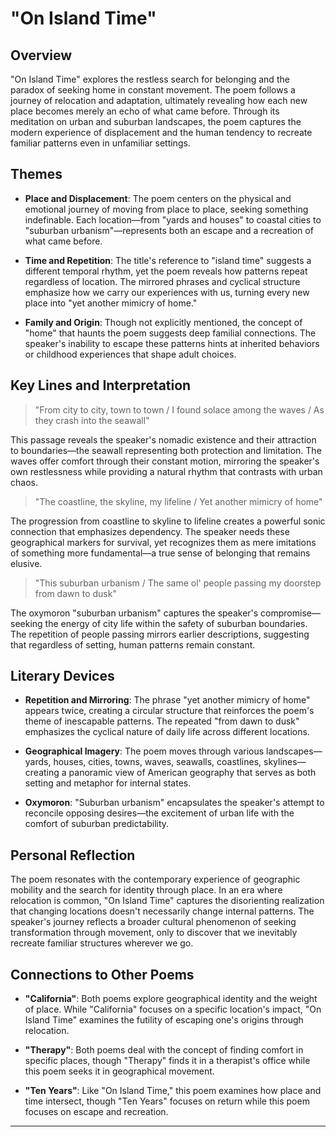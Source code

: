 # "On Island Time"

## Overview
"On Island Time" explores the restless search for belonging and the paradox of seeking home in constant movement. The poem follows a journey of relocation and adaptation, ultimately revealing how each new place becomes merely an echo of what came before. Through its meditation on urban and suburban landscapes, the poem captures the modern experience of displacement and the human tendency to recreate familiar patterns even in unfamiliar settings.

## Themes
- **Place and Displacement**: The poem centers on the physical and emotional journey of moving from place to place, seeking something indefinable. Each location—from "yards and houses" to coastal cities to "suburban urbanism"—represents both an escape and a recreation of what came before.

- **Time and Repetition**: The title's reference to "island time" suggests a different temporal rhythm, yet the poem reveals how patterns repeat regardless of location. The mirrored phrases and cyclical structure emphasize how we carry our experiences with us, turning every new place into "yet another mimicry of home."

- **Family and Origin**: Though not explicitly mentioned, the concept of "home" that haunts the poem suggests deep familial connections. The speaker's inability to escape these patterns hints at inherited behaviors or childhood experiences that shape adult choices.

## Key Lines and Interpretation
> "From city to city, town to town / I found solace among the waves / As they crash into the seawall"

This passage reveals the speaker's nomadic existence and their attraction to boundaries—the seawall representing both protection and limitation. The waves offer comfort through their constant motion, mirroring the speaker's own restlessness while providing a natural rhythm that contrasts with urban chaos.

> "The coastline, the skyline, my lifeline / Yet another mimicry of home"

The progression from coastline to skyline to lifeline creates a powerful sonic connection that emphasizes dependency. The speaker needs these geographical markers for survival, yet recognizes them as mere imitations of something more fundamental—a true sense of belonging that remains elusive.

> "This suburban urbanism / The same ol' people passing my doorstep from dawn to dusk"

The oxymoron "suburban urbanism" captures the speaker's compromise—seeking the energy of city life within the safety of suburban boundaries. The repetition of people passing mirrors earlier descriptions, suggesting that regardless of setting, human patterns remain constant.

## Literary Devices
- **Repetition and Mirroring**: The phrase "yet another mimicry of home" appears twice, creating a circular structure that reinforces the poem's theme of inescapable patterns. The repeated "from dawn to dusk" emphasizes the cyclical nature of daily life across different locations.

- **Geographical Imagery**: The poem moves through various landscapes—yards, houses, cities, towns, waves, seawalls, coastlines, skylines—creating a panoramic view of American geography that serves as both setting and metaphor for internal states.

- **Oxymoron**: "Suburban urbanism" encapsulates the speaker's attempt to reconcile opposing desires—the excitement of urban life with the comfort of suburban predictability.

## Personal Reflection
The poem resonates with the contemporary experience of geographic mobility and the search for identity through place. In an era where relocation is common, "On Island Time" captures the disorienting realization that changing locations doesn't necessarily change internal patterns. The speaker's journey reflects a broader cultural phenomenon of seeking transformation through movement, only to discover that we inevitably recreate familiar structures wherever we go.

## Connections to Other Poems
- **"California"**: Both poems explore geographical identity and the weight of place. While "California" focuses on a specific location's impact, "On Island Time" examines the futility of escaping one's origins through relocation.

- **"Therapy"**: Both poems deal with the concept of finding comfort in specific places, though "Therapy" finds it in a therapist's office while this poem seeks it in geographical movement.

- **"Ten Years"**: Like "On Island Time," this poem examines how place and time intersect, though "Ten Years" focuses on return while this poem focuses on escape and recreation.

---